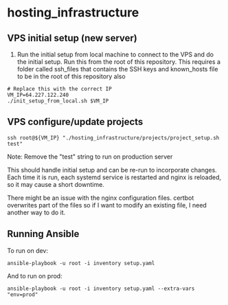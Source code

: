 # hosting_infrastructure

## VPS initial setup (new server)

1. Run the initial setup from local machine to connect to the VPS and do the initial setup. Run this from the root of this repository. This requires a folder called ssh_files that contains the SSH keys and known_hosts file to be in the root of this repository also
```
# Replace this with the correct IP
VM_IP=64.227.122.240
./init_setup_from_local.sh $VM_IP
```

## VPS configure/update projects

```
ssh root@${VM_IP} "./hosting_infrastructure/projects/project_setup.sh test"
```
Note: Remove the "test" string to run on production server

This should handle initial setup and can be re-run to incorporate changes. Each time it is run, each systemd service is restarted and nginx is reloaded, so it may cause a short downtime.

There might be an issue with the nginx configuration files. certbot overwrites part of the files so if I want to modify an existing file, I need another way to do it.

## Running Ansible

To run on dev:
```
ansible-playbook -u root -i inventory setup.yaml
```

And to run on prod:
```
ansible-playbook -u root -i inventory setup.yaml --extra-vars "env=prod"
```